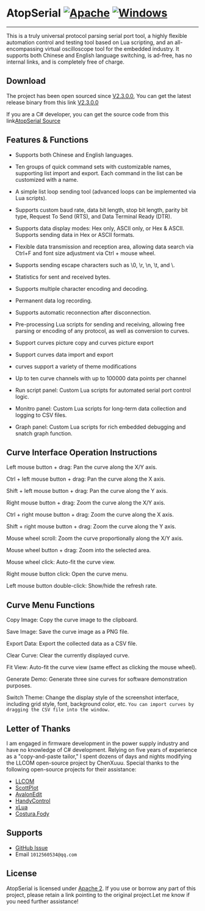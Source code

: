 # AtopSerial [![Apache](https://img.shields.io/static/v1.svg?label=license&message=Apache+2&color=blue)](https://github.com/mt6595/AtopSerial/blob/main/LICENSE) [![Windows](https://img.shields.io/badge/Windows-passing-brightgreen)](https://github.com/mt6595/AtopSerial/blob/main/LICENSE)
***

This is a truly universal protocol parsing serial port tool, a highly flexible automation control and testing tool based on Lua scripting, and an all-encompassing virtual oscilloscope tool for the embedded industry. It supports both Chinese and English language switching, is ad-free, has no internal links, and is completely free of charge.

## Download
The project has been open sourced since [V2.3.0.0](https://github.com/mt6595/AtopSerial/releases/tag/V2.3.0.0), You can get the latest release binary from this link [V2.3.0.0](https://github.com/mt6595/AtopSerial/releases/tag/V2.3.0.0)

If you are a C# developer, you can get the source code from this link[AtopSerial Source](https://codeload.github.com/mt6595/AtopSerial/zip/refs/heads/master)

## Features & Functions
- Supports both Chinese and English languages.

- Ten groups of quick command sets with customizable names, supporting list import and export. Each command in the list can be customized with a name.

- A simple list loop sending tool (advanced loops can be implemented via Lua scripts).

- Supports custom baud rate, data bit length, stop bit length, parity bit type, Request To Send (RTS), and Data Terminal Ready (DTR).

- Supports data display modes: Hex only, ASCII only, or Hex & ASCII. Supports sending data in Hex or ASCII formats.

- Flexible data transmission and reception area, allowing data search via Ctrl+F and font size adjustment via Ctrl + mouse wheel.

- Supports sending escape characters such as \0, \r, \n, \t, and \\.

- Statistics for sent and received bytes.

- Supports multiple character encoding and decoding.

- Permanent data log recording.

- Supports automatic reconnection after disconnection.

- Pre-processing Lua scripts for sending and receiving, allowing free parsing or encoding of any protocol, as well as conversion to curves.

- Support curves picture copy and curves picture export

- Support curves data import and export

- curves support a variety of theme modifications

- Up to ten curve channels with up to 100000 data points per channel

- Run script panel: Custom Lua scripts for automated serial port control logic.

- Monitro panel: Custom Lua scripts for long-term data collection and logging to CSV files.

- Graph panel: Custom Lua scripts for rich embedded debugging and snatch graph  function.

## Curve Interface Operation Instructions
Left mouse button + drag: Pan the curve along the X/Y axis.

Ctrl + left mouse button + drag: Pan the curve along the X axis.

Shift + left mouse button + drag: Pan the curve along the Y axis.

Right mouse button + drag: Zoom the curve along the X/Y axis.

Ctrl + right mouse button + drag: Zoom the curve along the X axis.

Shift + right mouse button + drag: Zoom the curve along the Y axis.

Mouse wheel scroll: Zoom the curve proportionally along the X/Y axis.

Mouse wheel button + drag: Zoom into the selected area.

Mouse wheel click: Auto-fit the curve view.

Right mouse button click: Open the curve menu.

Left mouse button double-click: Show/hide the refresh rate.

## Curve Menu Functions
Copy Image: Copy the curve image to the clipboard.

Save Image: Save the curve image as a PNG file.

Export Data: Export the collected data as a CSV file.

Clear Curve: Clear the currently displayed curve.

Fit View: Auto-fit the curve view (same effect as clicking the mouse wheel).

Generate Demo: Generate three sine curves for software demonstration purposes.

Switch Theme: Change the display style of the screenshot interface, including grid style, font, background color, etc.
`You can import curves by dragging the CSV file into the window.`
## Letter of Thanks
I am engaged in firmware development in the power supply industry and have no knowledge of C# development. Relying on five years of experience as a "copy-and-paste tailor," I spent dozens of days and nights modifying the LLCOM open-source project by ChenXuuu. Special thanks to the following open-source projects for their assistance:
- [LLCOM](https://github.com/chenxuuu/llcom)
- [ScottPlot](https://github.com/ScottPlot/ScottPlot)
- [AvalonEdit](https://github.com/icsharpcode/AvalonEdit)
- [HandyControl](https://github.com/HandyOrg/HandyControl)
- [xLua](https://github.com/Tencent/xLua)
- [Costura.Fody](https://github.com/Fody/Costura)

## Supports
- [GitHub Issue](https://github.com/mt6595/AtopSerial/issues)
- Email `1012560534@qq.com`

## License
AtopSerial is licensed under [Apache 2](https://github.com/mt6595/AtopSerial/blob/main/LICENSE). If you use or borrow any part of this project, please retain a link pointing to the original project.Let me know if you need further assistance!